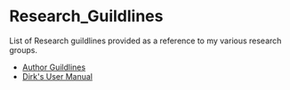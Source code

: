 # Research_Guildlines
List of Research guildlines provided as a reference to my various research groups. 


* [Author Guildlines](Author_Guildlines.md)
* [Dirk's User Manual](User_Manual.md)

